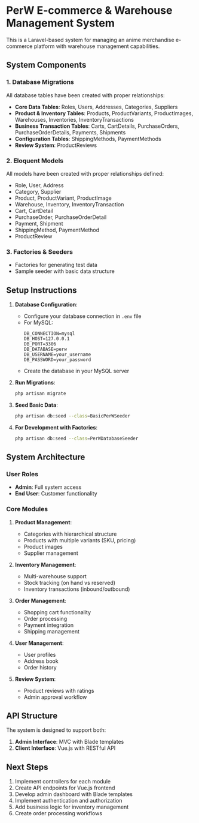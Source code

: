 # PerW E-commerce & Warehouse Management System

This is a Laravel-based system for managing an anime merchandise e-commerce platform with warehouse management capabilities.

## System Components

### 1. Database Migrations
All database tables have been created with proper relationships:
- **Core Data Tables**: Roles, Users, Addresses, Categories, Suppliers
- **Product & Inventory Tables**: Products, ProductVariants, ProductImages, Warehouses, Inventories, InventoryTransactions
- **Business Transaction Tables**: Carts, CartDetails, PurchaseOrders, PurchaseOrderDetails, Payments, Shipments
- **Configuration Tables**: ShippingMethods, PaymentMethods
- **Review System**: ProductReviews

### 2. Eloquent Models
All models have been created with proper relationships defined:
- Role, User, Address
- Category, Supplier
- Product, ProductVariant, ProductImage
- Warehouse, Inventory, InventoryTransaction
- Cart, CartDetail
- PurchaseOrder, PurchaseOrderDetail
- Payment, Shipment
- ShippingMethod, PaymentMethod
- ProductReview

### 3. Factories & Seeders
- Factories for generating test data
- Sample seeder with basic data structure

## Setup Instructions

1. **Database Configuration**:
   - Configure your database connection in `.env` file
   - For MySQL:
     ```
     DB_CONNECTION=mysql
     DB_HOST=127.0.0.1
     DB_PORT=3306
     DB_DATABASE=perw
     DB_USERNAME=your_username
     DB_PASSWORD=your_password
     ```
   - Create the database in your MySQL server

2. **Run Migrations**:
   ```bash
   php artisan migrate
   ```

3. **Seed Basic Data**:
   ```bash
   php artisan db:seed --class=BasicPerWSeeder
   ```

4. **For Development with Factories**:
   ```bash
   php artisan db:seed --class=PerWDatabaseSeeder
   ```

## System Architecture

### User Roles
- **Admin**: Full system access
- **End User**: Customer functionality

### Core Modules

1. **Product Management**:
   - Categories with hierarchical structure
   - Products with multiple variants (SKU, pricing)
   - Product images
   - Supplier management

2. **Inventory Management**:
   - Multi-warehouse support
   - Stock tracking (on hand vs reserved)
   - Inventory transactions (inbound/outbound)

3. **Order Management**:
   - Shopping cart functionality
   - Order processing
   - Payment integration
   - Shipping management

4. **User Management**:
   - User profiles
   - Address book
   - Order history

5. **Review System**:
   - Product reviews with ratings
   - Admin approval workflow

## API Structure

The system is designed to support both:
1. **Admin Interface**: MVC with Blade templates
2. **Client Interface**: Vue.js with RESTful API

## Next Steps

1. Implement controllers for each module
2. Create API endpoints for Vue.js frontend
3. Develop admin dashboard with Blade templates
4. Implement authentication and authorization
5. Add business logic for inventory management
6. Create order processing workflows
